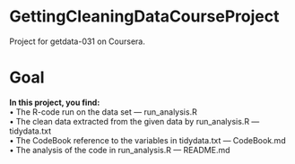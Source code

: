 # GettingCleaningDataCourseProject
Project for getdata-031 on Coursera.
# Goal
__In this project, you find:__  
• The R-code run on the data set — run_analysis.R  
• The clean data extracted from the given data by run_analysis.R — tidydata.txt  
• The CodeBook reference to the variables in tidydata.txt — CodeBook.md  
• The analysis of the code in run_analysis.R — README.md  
